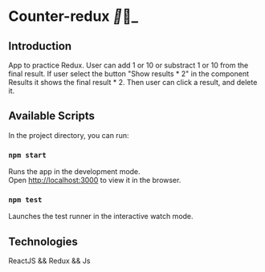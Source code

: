 # Counter-redux _🧮_🧮_

## Introduction

App to practice Redux.
User can add 1 or 10 or substract 1 or 10 from the final result.
If user select the button "Show results * 2" in the component Results it shows the final result * 2. Then user can click a result, and delete it.  


## Available Scripts

In the project directory, you can run:

### `npm start`

Runs the app in the development mode.<br />
Open [http://localhost:3000](http://localhost:3000) to view it in the browser.

### `npm test`

Launches the test runner in the interactive watch mode.<br />


## Technologies

ReactJS && Redux && Js 
